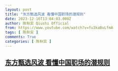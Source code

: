 ```yaml
---
layout: post
title: "东方甄选风波 看懂中国职场的潜规则"
date: 2023-12-16T13:04:03.000Z
author: 陈秋实 Qiushi Official
from: https://www.youtube.com/watch?v=fu3kaBvLfmA
tags: [ 陈秋实 ]
comments: True
categories: [ 陈秋实 ]
---
```

<!--1702731843000-->
[东方甄选风波 看懂中国职场的潜规则](https://www.youtube.com/watch?v=fu3kaBvLfmA)
------

<div>

</div>
